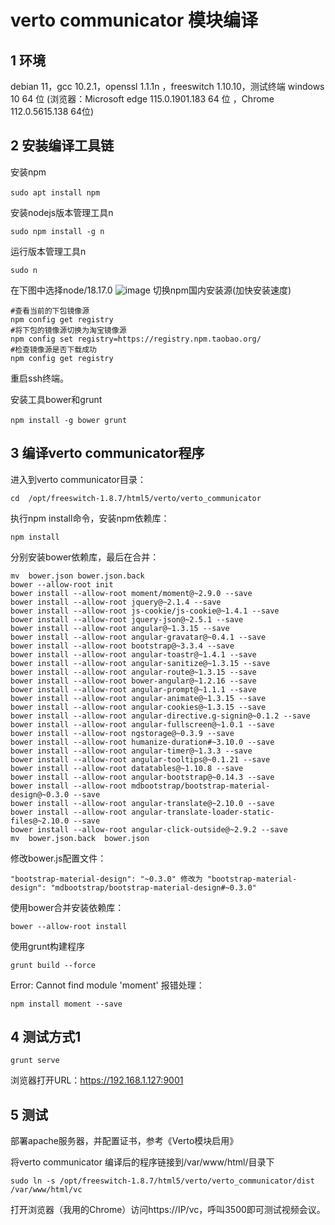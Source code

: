 # verto communicator 模块编译
## 1 环境
debian 11，gcc 10.2.1，openssl 1.1.1n ，freeswitch 1.10.10，测试终端 windows 10 64 位 (浏览器：Microsoft edge 115.0.1901.183 64 位 ，Chrome 112.0.5615.138 64位)

## 2 安装编译工具链
安装npm
```
sudo apt install npm　
```
安装nodejs版本管理工具n 
```
sudo npm install -g n
```
运行版本管理工具n 
```
sudo n
```
在下图中选择node/18.17.0
![image](https://github.com/kenlab-chung/Freeswitch-Kernel-Programming/assets/59462735/0e73efe5-00d4-458a-85c9-4b9e4ceae90c)
 切换npm国内安装源(加快安装速度)
```
#查看当前的下包镜像源
npm config get registry
#将下包的镜像源切换为淘宝镜像源
npm config set registry=https://registry.npm.taobao.org/
#检查镜像源是否下载成功
npm config get registry
```
重启ssh终端。

安装工具bower和grunt
```
npm install -g bower grunt　
```
## 3 编译verto communicator程序
 进入到verto communicator目录：
```
cd  /opt/freeswitch-1.8.7/html5/verto/verto_communicator
```
执行npm install命令，安装npm依赖库：
```
npm install
```
分别安装bower依赖库，最后在合并：
```
mv  bower.json bower.json.back 
bower --allow-root init 
bower install --allow-root moment/moment@~2.9.0 --save 
bower install --allow-root jquery@~2.1.4 --save 
bower install --allow-root js-cookie/js-cookie@~1.4.1 --save 
bower install --allow-root jquery-json@~2.5.1 --save 
bower install --allow-root angular@~1.3.15 --save 
bower install --allow-root angular-gravatar@~0.4.1 --save 
bower install --allow-root bootstrap@~3.3.4 --save 
bower install --allow-root angular-toastr@~1.4.1 --save 
bower install --allow-root angular-sanitize@~1.3.15 --save 
bower install --allow-root angular-route@~1.3.15 --save 
bower install --allow-root bower-angular@~1.2.16 --save 
bower install --allow-root angular-prompt@~1.1.1 --save 
bower install --allow-root angular-animate@~1.3.15 --save 
bower install --allow-root angular-cookies@~1.3.15 --save 
bower install --allow-root angular-directive.g-signin@~0.1.2 --save 
bower install --allow-root angular-fullscreen@~1.0.1 --save 
bower install --allow-root ngstorage@~0.3.9 --save 
bower install --allow-root humanize-duration#~3.10.0 --save 
bower install --allow-root angular-timer@~1.3.3 --save 
bower install --allow-root angular-tooltips@~0.1.21 --save 
bower install --allow-root datatables@~1.10.8 --save 
bower install --allow-root angular-bootstrap@~0.14.3 --save 
bower install --allow-root mdbootstrap/bootstrap-material-design@~0.3.0 --save 
bower install --allow-root angular-translate@~2.10.0 --save 
bower install --allow-root angular-translate-loader-static-files@~2.10.0 --save 
bower install --allow-root angular-click-outside@~2.9.2 --save 
mv  bower.json.back  bower.json
```
修改bower.js配置文件：
```
"bootstrap-material-design": "~0.3.0" 修改为 "bootstrap-material-design": "mdbootstrap/bootstrap-material-design#~0.3.0"
```
使用bower合并安装依赖库：　　
```
bower --allow-root install
```
使用grunt构建程序
```
grunt build --force
```
Error: Cannot find module 'moment'  报错处理：
```
npm install moment --save
```
## 4 测试方式1
```
grunt serve
```
浏览器打开URL：https://192.168.1.127:9001
## 5 测试
部署apache服务器，并配置证书，参考《Verto模块启用》

将verto communicator 编译后的程序链接到/var/www/html/目录下 
```
sudo ln -s /opt/freeswitch-1.8.7/html5/verto/verto_communicator/dist /var/www/html/vc
```
打开浏览器（我用的Chrome）访问https://IP/vc，呼叫3500即可测试视频会议。　　
